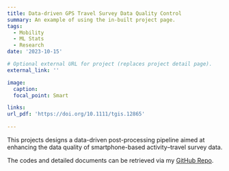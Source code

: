 ```yaml
---
title: Data-driven GPS Travel Survey Data Quality Control
summary: An example of using the in-built project page.
tags:
  - Mobility
  - ML Stats
  - Research
date: '2023-10-15'

# Optional external URL for project (replaces project detail page).
external_link: ''

image:
  caption: 
  focal_point: Smart

links:
url_pdf: 'https://doi.org/10.1111/tgis.12865'
  
---
```


This projects designs a data-driven post-processing pipeline aimed at enhancing the data quality of smartphone-based activity–travel survey data.

The codes and detailed documents can be retrieved via my [GitHub Repo](https://github.com/YaxuanSeanZhang/GPS-Travel-Survey-Quality-Postprocessing).
